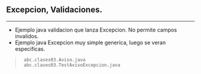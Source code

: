 ##  Excepcion, Validaciones.
-----

* Ejemplo java validacion que lanza Excepcion. No permite campos invalidos.
* Ejemplo java Excepcion muy simple generica, luego se veran especificas.

>      abc.clases03.Aviso.java
>      abc.clases03.TestAvisoExcepcion.java
